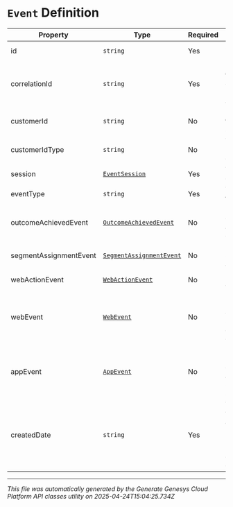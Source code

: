 # `Event` Definition

| Property | Type | Required | Description |
|----------|------|----------|-------------|
| id | `string` | Yes | System-generated UUID for the event. |
| correlationId | `string` | Yes | UUID corresponding to triggering action that caused this event (e.g. HTTP POST, SIP invite, another event). |
| customerId | `string` | No | Primary identifier of the customer in the source of the events. |
| customerIdType | `string` | No | Type of primary identifier (e.g. cookie, email, phone). |
| session | [`EventSession`](eventsession-definition.md) | Yes | The session that the event belongs to. |
| eventType | `string` | Yes | The name representing the type of event. |
| outcomeAchievedEvent | [`OutcomeAchievedEvent`](outcomeachievedevent-definition.md) | No | Event where a customer has achieved a specific outcome or goal. |
| segmentAssignmentEvent | [`SegmentAssignmentEvent`](segmentassignmentevent-definition.md) | No | Event that represents a segment being assigned. |
| webActionEvent | [`WebActionEvent`](webactionevent-definition.md) | No | Event triggered by web actions. |
| webEvent | [`WebEvent`](webevent-definition.md) | No | Event that tracks user interactions with content in a browser such as pageviews, downloads, mobile ad clicks, etc. |
| appEvent | [`AppEvent`](appevent-definition.md) | No | Event that tracks user interactions with content in an application such as screen views, searches, etc. |
| createdDate | `string` | Yes | Timestamp indicating when the event actually took place. Date time is represented as an ISO-8601 string. For example: yyyy-MM-ddTHH:mm:ss[.mmm]Z |

---

*This file was automatically generated by the Generate Genesys Cloud Platform API classes utility on 2025-04-24T15:04:25.734Z*